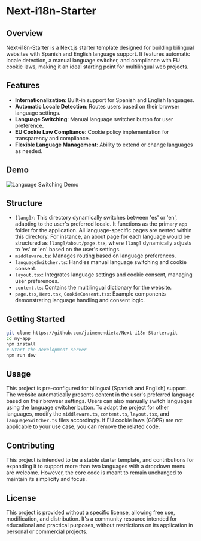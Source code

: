 # Next-i18n-Starter

## Overview
Next-i18n-Starter is a Next.js starter template designed for building bilingual websites with Spanish and English language support. It features automatic locale detection, a manual language switcher, and compliance with EU cookie laws, making it an ideal starting point for multilingual web projects.

## Features
- **Internationalization**: Built-in support for Spanish and English languages.
- **Automatic Locale Detection**: Routes users based on their browser language settings.
- **Language Switching**: Manual language switcher button for user preference.
- **EU Cookie Law Compliance**: Cookie policy implementation for transparency and compliance.
- **Flexible Language Management**: Ability to extend or change languages as needed.

## Demo
![Language Switching Demo](/next-i18n-starter.gif)

## Structure
- `[lang]/`: This directory dynamically switches between 'es' or 'en', adapting to the user's preferred locale. It functions as the primary `app` folder for the application. All language-specific pages are nested within this directory. For instance, an about page for each language would be structured as `[lang]/about/page.tsx`, where `[lang]` dynamically adjusts to 'es' or 'en' based on the user's settings.
- `middleware.ts`: Manages routing based on language preferences.
- `languageSwitcher.ts`: Handles manual language switching and cookie consent.
- `layout.tsx`: Integrates language settings and cookie consent, managing user preferences.
- `content.ts`: Contains the multilingual dictionary for the website.
- `page.tsx`, `Hero.tsx`, `CookieConsent.tsx`: Example components demonstrating language handling and consent logic.

## Getting Started
```bash
git clone https://github.com/jaimemendieta/Next-i18n-Starter.git
cd my-app
npm install
# Start the development server
npm run dev
```

## Usage
This project is pre-configured for bilingual (Spanish and English) support. The website automatically presents content in the user's preferred language based on their browser settings. Users can also manually switch languages using the language switcher button. To adapt the project for other languages, modify the `middleware.ts`, `content.ts`, `layout.tsx`, and `languageSwitcher.ts` files accordingly. If EU cookie laws (GDPR) are not applicable to your use case, you can remove the related code.

## Contributing
This project is intended to be a stable starter template, and contributions for expanding it to support more than two languages with a dropdown menu are welcome. However, the core code is meant to remain unchanged to maintain its simplicity and focus.

## License
This project is provided without a specific license, allowing free use, modification, and distribution. It's a community resource intended for educational and practical purposes, without restrictions on its application in personal or commercial projects.
